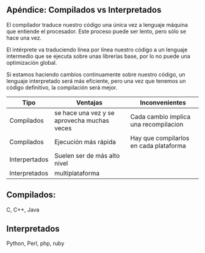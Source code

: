 ## Apéndice: Compilados vs Interpretados


El compilador traduce nuestro código una única vez a lenguaje máquina que entiende el procesador. Este proceso puede ser lento, pero sólo se hace una vez.

El intérprete va traduciendo línea por línea nuestro código a un lenguaje intermedio que se ejecuta sobre unas librerías base, por lo no puede una optimización global. 

Si estamos haciendo cambios continuamente sobre nuestro código, un lenguaje interpretado será más eficiente, pero una vez que tenemos un código definitivo, la compilación será mejor.


|Tipo|Ventajas|Inconvenientes|
|---|---|---
|Compilados|se hace una vez y se aprovecha muchas veces|Cada cambio implica una recompilacion
|Compilados|Ejecución más rápida|Hay que compilarlos en cada plataforma
|Interpertados|Suelen ser de más alto nivel||
|Interpretados|multiplataforma||

## Compilados:
C, C++, Java

## Interpretados
Python, Perl, php, ruby
